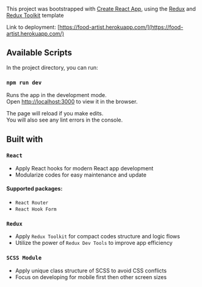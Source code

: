 This project was bootstrapped with [Create React App](https://github.com/facebook/create-react-app), using the [Redux]() and [Redux Toolkit]() template

Link to deployment: [https://food-artist.herokuapp.com/](https://food-artist.herokuapp.com/)

## Available Scripts

In the project directory, you can run:

### `npm run dev`

Runs the app in the development mode.<br />
Open [http://localhost:3000](http://localhost:3000) to view it in the browser.

The page will reload if you make edits.<br />
You will also see any lint errors in the console.

## Built with

### `React`
 - Apply React hooks for modern React app development 
 - Modularize codes for easy maintenance and update
 #### Supported packages:
   - `React Router`
   - `React Hook Form`
   
### `Redux`
 - Apply `Redux Toolkit` for compact codes structure and logic flows
 - Utilize the power of `Redux Dev Tools` to improve app efficiency
 
### `SCSS Module`
 - Apply unique class structure of SCSS to avoid CSS conflicts 
 - Focus on developing for mobile first then other screen sizes

